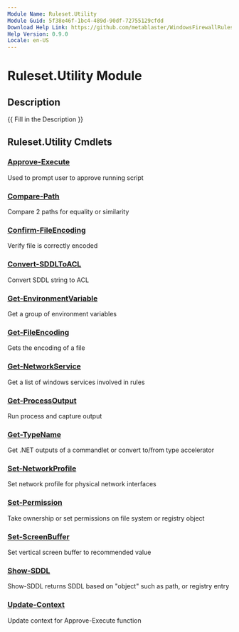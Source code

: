 ```yaml
---
Module Name: Ruleset.Utility
Module Guid: 5f38e46f-1bc4-489d-90df-72755129cfdd
Download Help Link: https://github.com/metablaster/WindowsFirewallRuleset/tree/master/Config/HelpContent/0.9.0
Help Version: 0.9.0
Locale: en-US
---
```


# Ruleset.Utility Module

## Description

{{ Fill in the Description }}

## Ruleset.Utility Cmdlets

### [Approve-Execute](Approve-Execute.md)

Used to prompt user to approve running script

### [Compare-Path](Compare-Path.md)

Compare 2 paths for equality or similarity

### [Confirm-FileEncoding](Confirm-FileEncoding.md)

Verify file is correctly encoded

### [Convert-SDDLToACL](Convert-SDDLToACL.md)

Convert SDDL string to ACL

### [Get-EnvironmentVariable](Get-EnvironmentVariable.md)

Get a group of environment variables

### [Get-FileEncoding](Get-FileEncoding.md)

Gets the encoding of a file

### [Get-NetworkService](Get-NetworkService.md)

Get a list of windows services involved in rules

### [Get-ProcessOutput](Get-ProcessOutput.md)

Run process and capture output

### [Get-TypeName](Get-TypeName.md)

Get .NET outputs of a commandlet or convert to/from type accelerator

### [Set-NetworkProfile](Set-NetworkProfile.md)

Set network profile for physical network interfaces

### [Set-Permission](Set-Permission.md)

Take ownership or set permissions on file system or registry object

### [Set-ScreenBuffer](Set-ScreenBuffer.md)

Set vertical screen buffer to recommended value

### [Show-SDDL](Show-SDDL.md)

Show-SDDL returns SDDL based on "object" such as path, or registry entry

### [Update-Context](Update-Context.md)

Update context for Approve-Execute function

